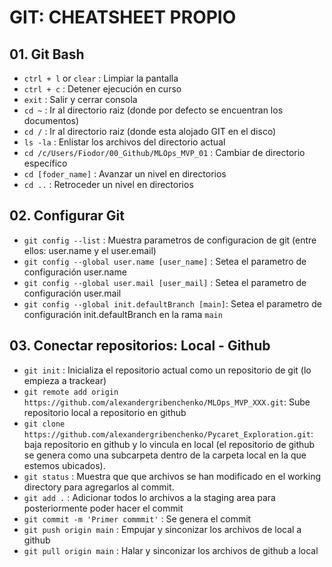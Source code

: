 # GIT: CHEATSHEET PROPIO

## 01. Git Bash
-  `ctrl + l` or `clear` : Limpiar la pantalla
-  `ctrl + c` : Detener ejecución en curso
-  `exit` : Salir y cerrar consola
- `cd ~` : Ir al directorio raiz (donde por defecto se encuentran los documentos)
- `cd /` : Ir al directorio raiz (donde esta alojado GIT en el disco)
- `ls -la` : Enlistar los archivos del directorio actual
- `cd /c/Users/Fiodor/00_Github/MLOps_MVP_01` : Cambiar de directorio específico
- `cd [foder_name]` : Avanzar un nivel en directorios
- `cd ..` : Retroceder un nivel en directorios

## 02. Configurar Git
- `git config --list` : Muestra parametros de configuracion de git (entre ellos: user.name y el user.email)
- `git config --global user.name [user_name]` : Setea el parametro de configuración user.name
- `git config --global user.mail [user_mail]` : Setea el parametro de configuración user.mail
- `git config --global init.defaultBranch [main]`: Setea el parametro de configuración init.defaultBranch en la rama `main`

## 03. Conectar repositorios: Local - Github
- `git init` : Inicializa el repositorio actual como un repositorio de git (lo empieza a trackear)
- `git remote add origin https://github.com/alexandergribenchenko/MLOps_MVP_XXX.git`: Sube repositorio local a repositorio en github
- `git clone https://github.com/alexandergribenchenko/Pycaret_Exploration.git`: baja repositorio en github y lo vincula en local (el repositorio de github se genera como una subcarpeta dentro de la carpeta local en la que estemos ubicados). 
- `git status` : Muestra que que archivos se han modificado en el working directory para agregarlos al commit.
- `git add .` : Adicionar todos lo archivos a la staging area para posteriormente poder hacer el commit
- `git commit -m 'Primer commmit'` : Se genera el commit
- `git push origin main` : Empujar y sinconizar los archivos de local a github
- `git pull origin main` : Halar y sinconizar los archivos de github a local
